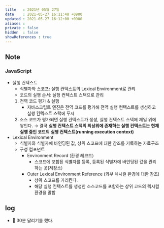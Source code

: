 ```yaml
---
title   : 2021년 05월 27일
date    : 2021-05-27 16:11:48 +0900
updated : 2021-05-27 16:12:00 +0900
aliases : 
private : false
hidden  : false
showReferences : true
---
```

## Note
### JavaScript
- 실행 컨텍스트
  - 식별자와 스코프: 실행 컨텍스트의 Lexical Environment로 관리
  - 코드의 실행 순서: 실행 컨텍스트 스택으로 관리 
  1. 전역 코드 평가 & 실행
     - 자바스크립트 엔진은 전역 코드를 평가해 전역 실행 컨텍스트를 생성하고 실행 컨텍스트 스택에 푸시 
  2. 소스 코드가 평가되면 실행 컨텍스트가 생성, 실행 컨텍스트 스택에 제일 위에 쌓인다. → 결국 **실행 컨텍스트 스택의 최상위에 존재하는 실행 컨텍스트는 현재 실행 중인 코드의 실행 컨텍스트(running execution context)**
- Lexical Environment
  - 식별자와 식별자에 바인딩된 값, 상위 스코프에 대한 참조를 기록하는 자료구조 
  - 구성 컴포넌트
    - Environment Record (환경 레코드)
      - 스코프에 포함된 식별자를 등록, 등록된 식별자에 바인딩된 값을 관리하는 곳(저장소)
    - Outer Lexical Environment Reference (외부 렉시컬 환경에 대한 참조)
      - 상위 스코프를 가리킨다. 
      - 해당 실행 컨텍스트를 생성한 소스코드를 포함하는 상위 코드의 렉시컬 환경을 말함 

## log 
- 🏃 30분 달리기를 했다. 
